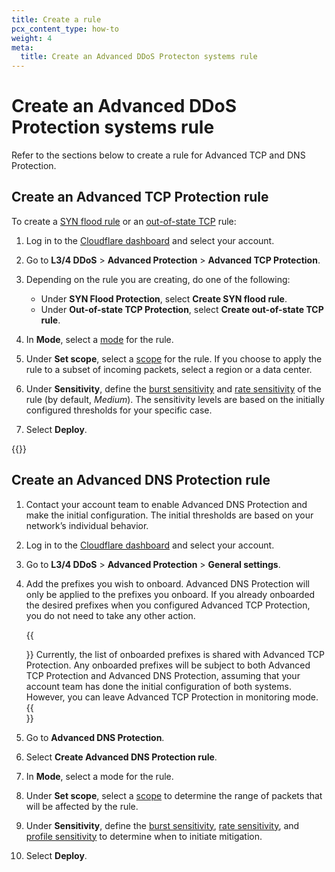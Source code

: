 ```yaml
---
title: Create a rule
pcx_content_type: how-to
weight: 4
meta:
  title: Create an Advanced DDoS Protecton systems rule
---
```


# Create an Advanced DDoS Protection systems rule

Refer to the sections below to create a rule for Advanced TCP and DNS Protection.

## Create an Advanced TCP Protection rule

To create a [SYN flood rule](/ddos-protection/advanced-ddos-systems/overview/advanced-tcp-protection/#syn-flood-protection) or an [out-of-state TCP](/ddos-protection/advanced-ddos-systems/overview/advanced-tcp-protection/#out-of-state-tcp-protection) rule:

1. Log in to the [Cloudflare dashboard](https://dash.cloudflare.com) and select your account.
2. Go to **L3/4 DDoS** > **Advanced Protection** > **Advanced TCP Protection**.
3. Depending on the rule you are creating, do one of the following:

    * Under **SYN Flood Protection**, select **Create SYN flood rule**.
    * Under **Out-of-state TCP Protection**, select **Create out-of-state TCP rule**.

4. In **Mode**, select a [mode](/ddos-protection/advanced-ddos-systems/rule-settings/#mode) for the rule.
5. Under **Set scope**, select a [scope](/ddos-protection/advanced-ddos-systems/rule-settings/#scope) for the rule. If you choose to apply the rule to a subset of incoming packets, select a region or a data center.
6. Under **Sensitivity**, define the [burst sensitivity](/ddos-protection/advanced-ddos-systems/rule-settings/#burst-sensitivity) and [rate sensitivity](/ddos-protection/advanced-ddos-systems/rule-settings/#rate-sensitivity) of the rule (by default, _Medium_). The sensitivity levels are based on the initially configured thresholds for your specific case.
7. Select **Deploy**.

{{<render file="_atp-filters-rules-precedence.md">}}

## Create an Advanced DNS Protection rule

1. Contact your account team to enable Advanced DNS Protection and make the initial configuration. The initial thresholds are based on your network’s individual behavior.
2. Log in to the [Cloudflare dashboard](https://dash.cloudflare.com/login) and select your account. 
3. Go to **L3/4 DDoS** > **Advanced Protection** > **General settings**.
4. Add the prefixes you wish to onboard. Advanced DNS Protection will only be applied to the prefixes you onboard. If you already onboarded the desired prefixes when you configured Advanced TCP Protection, you do not need to take any other action.

    {{<Aside type="note" header="Note">}}
Currently, the list of onboarded prefixes is shared with Advanced TCP Protection. Any onboarded prefixes will be subject to both Advanced TCP Protection and Advanced DNS Protection, assuming that your account team has done the initial configuration of both systems. However, you can leave Advanced TCP Protection in monitoring mode.
    {{</Aside>}}

5. Go to **Advanced DNS Protection**. 
6. Select **Create Advanced DNS Protection rule**. 
7. In **Mode**, select a mode for the rule.
8. Under **Set scope**, select a [scope](/ddos-protection/advanced-ddos-systems/rule-settings/#scope) to determine the range of packets that will be affected by the rule. 
9. Under **Sensitivity**, define the [burst sensitivity](/ddos-protection/advanced-ddos-systems/rule-settings/#burst-sensitivity), [rate sensitivity](/ddos-protection/advanced-ddos-systems/rule-settings/#rate-sensitivity), and [profile sensitivity](/ddos-protection/advanced-ddos-systems/rule-settings/#profile-sensitivity) to determine when to initiate mitigation. 
10. Select **Deploy**.